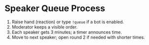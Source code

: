 # Speaker Queue Process
1. Raise hand (reaction) or type `!queue` if a bot is enabled.
2. Moderator keeps a visible order.
3. Each speaker gets 3 minutes; a timer announces time.
4. Move to next speaker; open round 2 if needed with shorter times.

